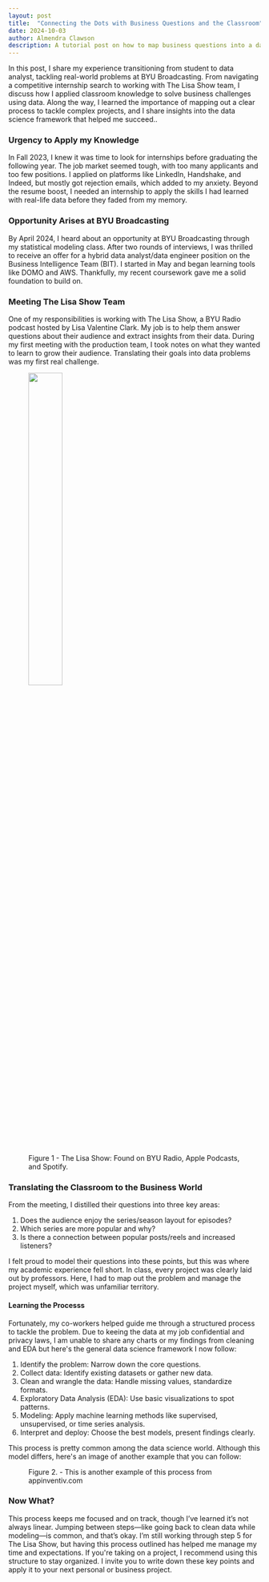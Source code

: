 ```yaml
---
layout: post
title:  "Connecting the Dots with Business Questions and the Classroom"
date: 2024-10-03
author: Almendra Clawson
description: A tutorial post on how to map business questions into a data science process.
---
```


<p class="intro"><span class="dropcap">I</span>n this post, I share my experience transitioning from student to data analyst, tackling real-world problems at BYU Broadcasting. From navigating a competitive internship search to working with The Lisa Show team, I discuss how I applied classroom knowledge to solve business challenges using data. Along the way, I learned the importance of mapping out a clear process to tackle complex projects, and I share insights into the data science framework that helped me succeed..</p>


### Urgency to Apply my Knowledge

In Fall 2023, I knew it was time to look for internships before graduating the following year. The job market seemed tough, with too many applicants and too few positions. I applied on platforms like LinkedIn, Handshake, and Indeed, but mostly got rejection emails, which added to my anxiety. Beyond the resume boost, I needed an internship to apply the skills I had learned with real-life data before they faded from my memory. 

### Opportunity Arises at BYU Broadcasting

By April 2024, I heard about an opportunity at BYU Broadcasting through my statistical modeling class. After two rounds of interviews, I was thrilled to receive an offer for a hybrid data analyst/data engineer position on the Business Intelligence Team (BIT). I started in May and began learning tools like DOMO and AWS. Thankfully, my recent coursework gave me a solid foundation to build on.

### Meeting The Lisa Show Team

One of my responsibilities is working with The Lisa Show, a BYU Radio podcast hosted by Lisa Valentine Clark. My job is to help them answer questions about their audience and extract insights from their data. During my first meeting with the production team, I took notes on what they wanted to learn to grow their audience. Translating their goals into data problems was my first real challenge.

<figure>
	<img src="{{site.url}}/{{site.baseurl}}/assets/img/lisa_show.jpg" alt="" style="width: 40%;"> 
	<figcaption>Figure 1 - The Lisa Show: Found on BYU Radio, Apple Podcasts, and Spotify.</figcaption>
</figure>


### Translating the Classroom to the Business World

From the meeting, I distilled their questions into three key areas:

1. Does the audience enjoy the series/season layout for episodes?
2. Which series are more popular and why?
3. Is there a connection between popular posts/reels and increased listeners?

I felt proud to model their questions into these points, but this was where my academic experience fell short. In class, every project was clearly laid out by professors. Here, I had to map out the problem and manage the project myself, which was unfamiliar territory.

#### Learning the Processs
Fortunately, my co-workers helped guide me through a structured process to tackle the problem. Due to keeing the data at my job confidential and privacy laws, I am unable to share any charts or my findings from cleaning and EDA but here's the general data science framework I now follow:

1. Identify the problem: Narrow down the core questions.
2. Collect data: Identify existing datasets or gather new data.
3. Clean and wrangle the data: Handle missing values, standardize formats.
4. Exploratory Data Analysis (EDA): Use basic visualizations to spot patterns.
5. Modeling: Apply machine learning methods like supervised, unsupervised, or time series analysis.
6. Interpret and deploy: Choose the best models, present findings clearly.

This process is pretty common among the data science world. Although this model differs, here's an image of another example that you can follow:

<figure>
	<img src="{{site.url}}/{{site.baseurl}}/assets/img/data-science-process.jpg" alt=""> 
	<figcaption>Figure 2. - This is another example of this process from appinventiv.com</figcaption>
</figure>

### Now What?
This process keeps me focused and on track, though I’ve learned it’s not always linear. Jumping between steps—like going back to clean data while modeling—is common, and that’s okay. I’m still working through step 5 for The Lisa Show, but having this process outlined has helped me manage my time and expectations. If you're taking on a project, I recommend using this structure to stay organized. I invite you to write down these key points and apply it to your next personal or business project.